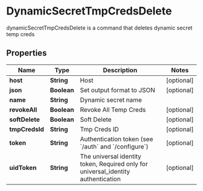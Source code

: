 

# DynamicSecretTmpCredsDelete

dynamicSecretTmpCredsDelete is a command that deletes dynamic secret temp creds

## Properties

| Name | Type | Description | Notes |
|------------ | ------------- | ------------- | -------------|
|**host** | **String** | Host |  [optional] |
|**json** | **Boolean** | Set output format to JSON |  [optional] |
|**name** | **String** | Dynamic secret name |  |
|**revokeAll** | **Boolean** | Revoke All Temp Creds |  [optional] |
|**softDelete** | **Boolean** | Soft Delete |  [optional] |
|**tmpCredsId** | **String** | Tmp Creds ID |  [optional] |
|**token** | **String** | Authentication token (see &#x60;/auth&#x60; and &#x60;/configure&#x60;) |  [optional] |
|**uidToken** | **String** | The universal identity token, Required only for universal_identity authentication |  [optional] |



